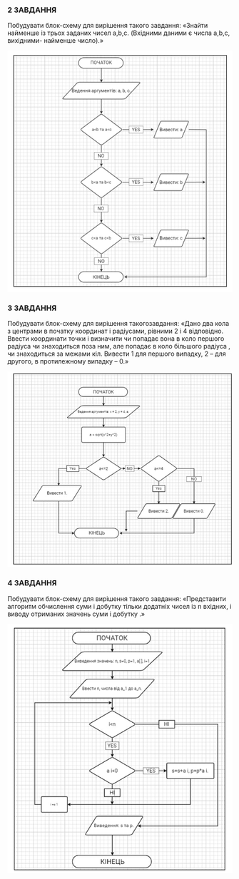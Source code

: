 
### 2 ЗАВДАННЯ
 Побудувати блок-схему для вирішення такого
завдання: «Знайти найменше із трьох заданих чисел a,b,c. (Вхідними даними є числа
a,b,c, вихідними- найменше число).»

![image](https://github.com/hrynyk34/labs/blob/lab_1/2%20%D0%B7%D0%B0%D0%B2%D0%B4%D0%B0%D0%BD%D0%BD%D1%8F.png)

### 3 ЗАВДАННЯ
 Побудувати блок-схему для вирішення такогозавдання: «Дано два кола з центрами в початку координат і радіусами, рівними 2 і 4
відповідно. Ввести координати точки і визначити чи попадає вона в коло першого
радіуса чи знаходиться поза ним, але попадає в коло більшого радіуса , чи
знаходиться за межами кіл. Вивести 1 для першого випадку, 2 – для другого, в
протилежному випадку – 0.»

![image](https://github.com/hrynyk34/labs/blob/lab_1/3%20%D0%B7%D0%B0%D0%B2%D0%B4%D0%B0%D0%BD%D0%BD%D1%8F.png)
 ### 4 ЗАВДАННЯ
 Побудувати блок-схему для вирішення такого
завдання: «Представити алгоритм обчислення суми і добутку тільки додатніх чисел
із n вхідних, і виводу отриманих значень суми і добутку .»

![image](https://github.com/hrynyk34/labs/blob/lab_1/4%20%D0%B7%D0%B0%D0%B2%D0%B4%D0%B0%D0%BD%D0%BD%D1%8F.png)





